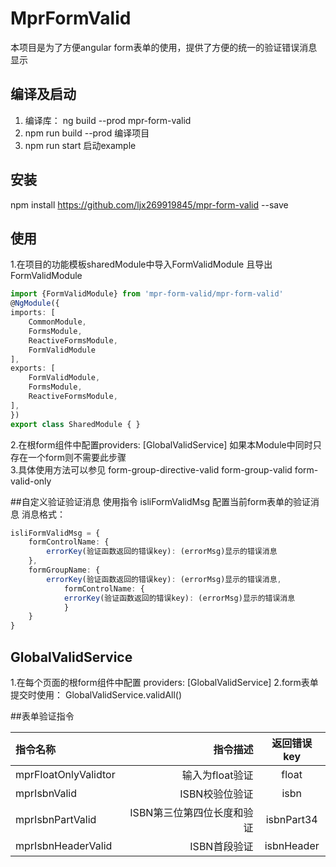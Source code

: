 # MprFormValid

本项目是为了方便angular form表单的使用，提供了方便的统一的验证错误消息显示

## 编译及启动
1. 编译库： ng build --prod mpr-form-valid <br/>
2. npm run build --prod 编译项目 <br/>
3. npm run start  启动example

## 安装
npm install https://github.com/ljx269919845/mpr-form-valid --save

## 使用
1.在项目的功能模板sharedModule中导入FormValidModule 且导出 FormValidModule <br/>
```typescript
import {FormValidModule} from 'mpr-form-valid/mpr-form-valid'
@NgModule({
imports: [
    CommonModule,
    FormsModule,
    ReactiveFormsModule,
    FormValidModule
],
exports: [
    FormValidModule,
    FormsModule,
    ReactiveFormsModule,
],
})
export class SharedModule { }
```
2.在根form组件中配置providers: [GlobalValidService] 如果本Module中同时只存在一个form则不需要此步骤 <br/>
3.具体使用方法可以参见 form-group-directive-valid form-group-valid form-valid-only <br/>

##自定义验证验证消息
使用指令 isliFormValidMsg 配置当前form表单的验证消息 
消息格式：
```typescript
isliFormValidMsg = {
    formControlName: {
        errorKey(验证函数返回的错误key): (errorMsg)显示的错误消息
    },
    formGroupName: {
        errorKey(验证函数返回的错误key): (errorMsg)显示的错误消息,
            formControlName: {
            errorKey(验证函数返回的错误key): (errorMsg)显示的错误消息
            }
    }
}
```

## GlobalValidService
1.在每个页面的根form组件中配置 providers: [GlobalValidService]
2.form表单提交时使用： GlobalValidService.validAll()

##表单验证指令

|指令名称                 | 指令描述  | 返回错误key|
| :-------------- | ----------------------------: | :-----------:|
| mprFloatOnlyValidtor | 输入为float验证 | float |
| mprIsbnValid | ISBN校验位验证 | isbn |
| mprIsbnPartValid | ISBN第三位第四位长度和验证 | isbnPart34 |
| mprIsbnHeaderValid | ISBN首段验证 | isbnHeader |
